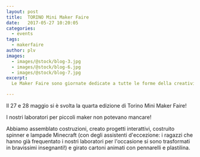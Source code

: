```yaml
---
layout: post
title:  TORINO Mini Maker Faire
date:   2017-05-27 10:20:05
categories:
  - events
tags:
  - makerfaire
author: plv
images:
  - images/@stock/blog-3.jpg
  - images/@stock/blog-6.jpg
  - images/@stock/blog-7.jpg
excerpt:
  Le Maker Faire sono giornate dedicate a tutte le forme della creatività e dell’intraprendenza, un evento dove chiunque può mostrare  agli altri il frutto della sua creatività e condividere quello che sa. Lo scopo delle Maker Faire è intrattenere, informare, e dare forza alla comunità dei maker. L’età non conta, la formazione nemmeno:conta solo l’ingegno e la voglia di fare.

---
```


Il 27 e 28 maggio si è svolta la quarta edizione di Torino Mini Maker Faire!

I nostri laboratori per piccoli maker non potevano mancare!

Abbiamo assemblato costruzioni, creato progetti interattivi, costruito spinner e lampade Minecraft (con degli assistenti d'eccezione: i ragazzi che hanno già frequentato i nostri laboratori per l'occasione si sono trasformati in bravissimi insegnanti!) e girato cartoni animati con pennarelli e plastilina.
